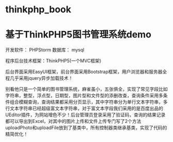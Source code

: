 # thinkphp_book
# 基于ThinkPHP5图书管理系统demo

开发软件： PHPStorm   数据库： mysql

程序后台技术框架：ThinkPHP5(一个MVC框架)

后台界面采用EasyUI框架，前台界面采用Bootstrap框架，用户浏览器和服务器全程几乎采用jquery异步加载技术！


别看他只是一个简单的图书管理系统，麻雀虽小，五张俱全，实现了常见字段比如字符串，整型，浮点型，日期型，图片型和文件型的添删改查，查询条件采用多条件组合模糊查询，查询结果都采用分页显示，其中字符串分为单行文本字符串，多行文本字符串已经超级富文本字符串，对于富文本字段我们采用的是百度出品的UEditor插件，为网站增色不少！后台管理员登录采用了验证码，查询的结果记录都可以导出到Excel，对其中的图片上传和文件上传专门写了2个方法uploadPhoto和uploadFile放到了基类中，所有控制器类继承基类，实现了代码的精简优化！
